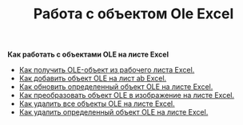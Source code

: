 ﻿---
title: Работа с объектом Ole Excel
second_title: Documen
linktitle: OleObject
type: docs
url: /ru/oleobjects/
aliases: [/working-with-oleobjects/]
keywords: Get, add, delete, and update an OLE object in an Excel worksheet
description: Aspose.Cells Cloud REST API поддерживает получение, добавление, удаление и обновление OLE-объектов на листе Excel. SDK поддерживает различные языки разработки, включая Android, C#, Go, Java, NodeJS, Perl, PHP, Python, Ruby и Swift.
weight: 100
kwords: Excel, Office Облако, REST API, Электронная таблица, PDF, CSV, Json, Markdown, OleObjects
---
**Как работать с объектами OLE на листе Excel**

- [Как получить OLE-объект из рабочего листа Excel.](/cells/ru/oleobjects/get/)
- [Как добавить объект OLE на лист ab Excel.](/cells/ru/oleobjects/add/)
- [Как обновить определенный объект OLE на листе Excel.](/cells/ru/oleobjects/update/)
- [Как преобразовать объект OLE в изображение на листе Excel.](/cells/ru/oleobjects/convert/)
- [Как удалить все объекты OLE на листе Excel.](/cells/ru/oleobjects/clear/)
- [Как удалить определенный объект OLE на листе Excel.](/cells/ru/oleobjects/delete/)
